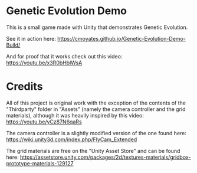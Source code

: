# Genetic Evolution Demo

This is a small game made with Unity that demonstrates Genetic Evolution.

See it in action here: https://cmoyates.github.io/Genetic-Evolution-Demo-Build/

And for proof that it works check out this video: https://youtu.be/x3R0bHblWsA    

# Credits

All of this project is original work with the exception of the contents of the "Thirdparty" folder in "Assets" (namely the camera controller and the grid materials), although it was heavily inspired by this video: https://youtu.be/yCz87N6qaRs

The camera controller is a slightly modified version of the one found here: https://wiki.unity3d.com/index.php/FlyCam_Extended

The grid materials are free on the "Unity Asset Store" and can be found here: https://assetstore.unity.com/packages/2d/textures-materials/gridbox-prototype-materials-129127
